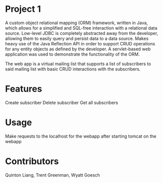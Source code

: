 # Project 1
A custom object relational mapping (ORM) framework, written in Java, which allows for a simplified and SQL-free interaction with a relational data source. Low-level JDBC is completely abstracted away from the developer, allowing them to easily query and persist data to a data source. Makes heavy use of the Java Reflection API in order to support CRUD operations for any entity objects as defined by the developer. A servlet-based web application was used to demonstrate the functionality of the ORM.

The web app is a virtual mailing list that supports a list of subscribers to said mailing list with basic CRUD interactions with the subscribers.

# Features
Create subscriber
Delete subscriber
Get all subscribers

# Usage
Make requests to the localhost for the webapp after starting tomcat on the webapp

# Contributors
Quinton Liang, Trent Greenman, Wyatt Goesch



